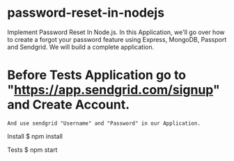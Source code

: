 # password-reset-in-nodejs
Implement Password Reset In Node.js. In this Application, we'll go over how to create a forgot your password feature using Express, MongoDB, Passport and Sendgrid. We will build a complete application.

# Before Tests Application go to "https://app.sendgrid.com/signup" and Create Account.
	And use sendgrid "Username" and "Password" in our Application.

Install
$ npm install

Tests
$ npm start


